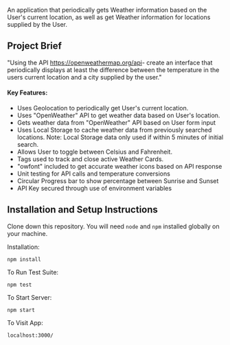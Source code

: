 An application that periodically gets Weather information based on the User's current location, as well as get Weather information for locations supplied by the User.

## Project Brief
"Using the API​ ​https://openweathermap.org/api​ - create an interface that periodically displays at least the difference between the temperature in the users current location and a city supplied by the user."

#### Key Features:

 - Uses Geolocation to periodically get User's current location.
 - Uses "OpenWeather" API to get weather data based on User's location.
 - Gets weather data from "OpenWeather" API based on User form input
 - Uses Local Storage to cache weather data from previously searched locations. Note: Local Storage data only used if within 5 minutes of initial search.
 - Allows User to toggle between Celsius and Fahrenheit.
 - Tags used to track and close active Weather Cards.
 - "owfont" included to get accurate weather icons based on API response
 - Unit testing for API calls and temperature conversions
 - Circular Progress bar to show percentage between Sunrise and Sunset
 - API Key secured through use of environment variables



## Installation and Setup Instructions

Clone down this repository. You will need `node` and `npm` installed globally on your machine.  

Installation:

`npm install`  

To Run Test Suite:  

`npm test`  

To Start Server:

`npm start`  

To Visit App:

`localhost:3000/`  
 
